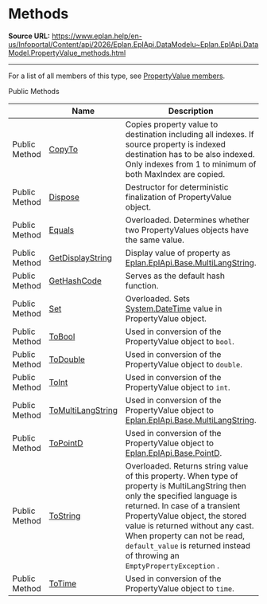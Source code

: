 # Methods

**Source URL:** https://www.eplan.help/en-us/Infoportal/Content/api/2026/Eplan.EplApi.DataModelu~Eplan.EplApi.DataModel.PropertyValue_methods.html

---

For a list of all members of this type, see [PropertyValue members](Eplan.EplApi.DataModelu~Eplan.EplApi.DataModel.PropertyValue_members.html).

Public Methods

|  | Name | Description |
| --- | --- | --- |
| Public Method | [CopyTo](Eplan.EplApi.DataModelu~Eplan.EplApi.DataModel.PropertyValue~CopyTo.html) | Copies property value to destination including all indexes. If source property is indexed destination has to be also indexed. Only indexes from 1 to minimum of both MaxIndex are copied. |
| Public Method | [Dispose](Eplan.EplApi.DataModelu~Eplan.EplApi.DataModel.PropertyValue~Dispose().html) | Destructor for deterministic finalization of PropertyValue object. |
| Public Method | [Equals](Eplan.EplApi.DataModelu~Eplan.EplApi.DataModel.PropertyValue~Equals.html) | Overloaded. Determines whether two PropertyValues objects have the same value. |
| Public Method | [GetDisplayString](Eplan.EplApi.DataModelu~Eplan.EplApi.DataModel.PropertyValue~GetDisplayString.html) | Display value of property as [Eplan.EplApi.Base.MultiLangString](Eplan.EplApi.Baseu~Eplan.EplApi.Base.MultiLangString.html). |
| Public Method | [GetHashCode](Eplan.EplApi.DataModelu~Eplan.EplApi.DataModel.PropertyValue~GetHashCode.html) | Serves as the default hash function. |
| Public Method | [Set](Eplan.EplApi.DataModelu~Eplan.EplApi.DataModel.PropertyValue~Set.html) | Overloaded. Sets [System.DateTime](#) value in PropertyValue object. |
| Public Method | [ToBool](Eplan.EplApi.DataModelu~Eplan.EplApi.DataModel.PropertyValue~ToBool.html) | Used in conversion of the PropertyValue object to `bool`. |
| Public Method | [ToDouble](Eplan.EplApi.DataModelu~Eplan.EplApi.DataModel.PropertyValue~ToDouble.html) | Used in conversion of the PropertyValue object to `double`. |
| Public Method | [ToInt](Eplan.EplApi.DataModelu~Eplan.EplApi.DataModel.PropertyValue~ToInt.html) | Used in conversion of the PropertyValue object to `int`. |
| Public Method | [ToMultiLangString](Eplan.EplApi.DataModelu~Eplan.EplApi.DataModel.PropertyValue~ToMultiLangString.html) | Used in conversion of the PropertyValue object to [Eplan.EplApi.Base.MultiLangString](Eplan.EplApi.Baseu~Eplan.EplApi.Base.MultiLangString.html). |
| Public Method | [ToPointD](Eplan.EplApi.DataModelu~Eplan.EplApi.DataModel.PropertyValue~ToPointD.html) | Used in conversion of the PropertyValue object to [Eplan.EplApi.Base.PointD](Eplan.EplApi.Baseu~Eplan.EplApi.Base.PointD.html). |
| Public Method | [ToString](Eplan.EplApi.DataModelu~Eplan.EplApi.DataModel.PropertyValue~ToString.html) | Overloaded. Returns string value of this property. When type of property is MultiLangString then only the specified language is returned. In case of a transient PropertyValue object, the stored value is returned without any cast. When property can not be read, `default_value` is returned instead of throwing an `EmptyPropertyException` . |
| Public Method | [ToTime](Eplan.EplApi.DataModelu~Eplan.EplApi.DataModel.PropertyValue~ToTime.html) | Used in conversion of the PropertyValue object to `time`. |


